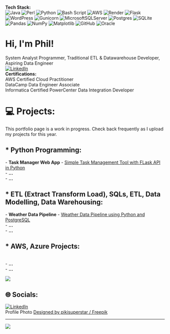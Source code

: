 <b>Tech Stack:</b>
<br/>![Java](https://img.shields.io/badge/java-%23ED8B00.svg?style=flat&logo=openjdk&logoColor=white) ![Perl](https://img.shields.io/badge/perl-%2339457E.svg?style=flat&logo=perl&logoColor=white) ![Python](https://img.shields.io/badge/python-3670A0?style=flat&logo=python&logoColor=ffdd54) ![Bash Script](https://img.shields.io/badge/bash_script-%23121011.svg?style=flat&logo=gnu-bash&logoColor=white) ![AWS](https://img.shields.io/badge/AWS-%23FF9900.svg?style=flat&logo=amazon-aws&logoColor=white) ![Render](https://img.shields.io/badge/Render-%46E3B7.svg?style=flat&logo=render&logoColor=white) ![Flask](https://img.shields.io/badge/flask-%23000.svg?style=flat&logo=flask&logoColor=white) ![WordPress](https://img.shields.io/badge/WordPress-%23117AC9.svg?style=flat&logo=WordPress&logoColor=white) ![Gunicorn](https://img.shields.io/badge/gunicorn-%298729.svg?style=flat&logo=gunicorn&logoColor=white) ![MicrosoftSQLServer](https://img.shields.io/badge/Microsoft%20SQL%20Server-CC2927?style=flat&logo=microsoft%20sql%20server&logoColor=white) ![Postgres](https://img.shields.io/badge/postgres-%23316192.svg?style=flat&logo=postgresql&logoColor=white) ![SQLite](https://img.shields.io/badge/sqlite-%2307405e.svg?style=flat&logo=sqlite&logoColor=white) ![Pandas](https://img.shields.io/badge/pandas-%23150458.svg?style=flat&logo=pandas&logoColor=white) ![NumPy](https://img.shields.io/badge/numpy-%23013243.svg?style=flat&logo=numpy&logoColor=white) ![Matplotlib](https://img.shields.io/badge/Matplotlib-%23ffffff.svg?style=flat&logo=Matplotlib&logoColor=black) ![GitHub](https://img.shields.io/badge/github-%23121011.svg?style=flat&logo=github&logoColor=white) ![Oracle](https://img.shields.io/badge/Oracle-F80000?style=flat&logo=oracle&logoColor=white)

# Hi, I'm Phil!
System Analyst Programmer, Traditional ETL & Datawarehouse Developer, Aspiring Data Engineer
<br/>[![LinkedIn](https://img.shields.io/badge/LinkedIn-%230077B5.svg?logo=linkedin&logoColor=white)](https://linkedin.com/in/philip-henry-h-783039b5) 
<br/>
<b>Certifications:</b><br/>
AWS Certified Cloud Practitioner<br/>
DataCamp Data Engineer Associate<br/>
Informatica Certified PowerCenter Data Integration Developer

# 💻 Projects:
This portfolio page is a work in progress. Check back frequently as I upload my projects for this year.

<h2>* Python Programming:</h2>
- <b>Task Manager Web App</b> - <a href="https://github.com/philph01/Flask-Task-Mgr-CRUD">Simple Task Management Tool with FLask API in Python</a><br/>
- <b>...</b><br/>
- <b>...</b><br/>
<h2>* ETL (Extract Transform Load), SQLs, ETL, Data Modelling, Data Warehousing:</h2>  
- <b>Weather Data Pipeline</b> - <a href="https://github.com/philph01/Flask-Task-Mgr-CRUD">Weather Data Pipeline using Python and PostgreSQL</a><br/>
- <b>...</b><br/>
- <b>...</b><br/>
<h2>* AWS, Azure Projects:</h2><br/>
- <b>...</b><br/>
- <b>...</b><br/>

<!--
# 📊 GitHub Stats:
![](https://github-readme-stats.vercel.app/api?username=philph01&theme=catppuccin_latte&hide_border=false&include_all_commits=true&count_private=false)<br/>
![](https://github-readme-streak-stats.herokuapp.com/?user=philph01&theme=catppuccin_latte&hide_border=false)<br/>
-->
![](https://github-readme-stats.vercel.app/api/top-langs/?username=philph01&theme=catppuccin_latte&hide_border=false&include_all_commits=true&count_private=false&layout=compact)


## 🌐 Socials:
[![LinkedIn](https://img.shields.io/badge/LinkedIn-%230077B5.svg?logo=linkedin&logoColor=white)](https://linkedin.com/in/philip-henry-h-783039b5) 
<br/>
Profile Photo <a href="http://www.freepik.com">Designed by pikisuperstar / Freepik</a>



---
[![](https://visitcount.itsvg.in/api?id=philph01&icon=0&color=0)](https://visitcount.itsvg.in)
<!-- Proudly created with GPRM ( https://gprm.itsvg.in ) -->

